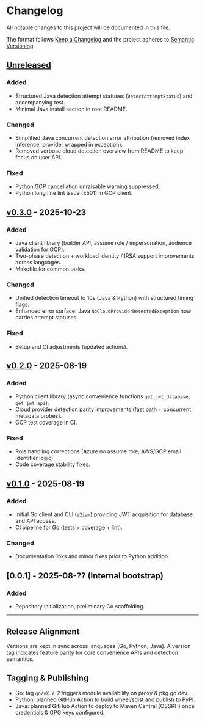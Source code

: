 # Changelog

All notable changes to this project will be documented in this file.

The format follows [Keep a Changelog](https://keepachangelog.com/en/1.0.0/) and the project adheres to [Semantic Versioning](https://semver.org/).

## [Unreleased]
### Added
- Structured Java detection attempt statuses (`DetectAttemptStatus`) and accompanying test.
- Minimal Java install section in root README.

### Changed
- Simplified Java concurrent detection error attribution (removed index inference; provider wrapped in exception).
- Removed verbose cloud detection overview from README to keep focus on user API.

### Fixed
- Python GCP cancellation unraisable warning suppressed.
- Python long line lint issue (E501) in GCP client.

## [v0.3.0] - 2025-10-23
### Added
- Java client library (builder API, assume role / impersonation, audience validation for GCP).
- Two-phase detection + workload identity / IRSA support improvements across languages.
- Makefile for common tasks.

### Changed
- Unified detection timeout to 10s (Java & Python) with structured timing flags.
- Enhanced error surface: Java `NoCloudProviderDetectedException` now carries attempt statuses.

### Fixed
- Setup and CI adjustments (updated actions).

## [v0.2.0] - 2025-08-19
### Added
- Python client library (async convenience functions `get_jwt_database`, `get_jwt_api`).
- Cloud provider detection parity improvements (fast path + concurrent metadata probes).
- GCP test coverage in CI.

### Fixed
- Role handling corrections (Azure no assume role; AWS/GCP email identifier logic).
- Code coverage stability fixes.

## [v0.1.0] - 2025-08-19
### Added
- Initial Go client and CLI (`s2iam`) providing JWT acquisition for database and API access.
- CI pipeline for Go (tests + coverage + lint).

### Changed
- Documentation links and minor fixes prior to Python addition.

## [0.0.1] - 2025-08-?? (Internal bootstrap)
### Added
- Repository initialization, preliminary Go scaffolding.

---

## Release Alignment
Versions are kept in sync across languages (Go, Python, Java). A version tag indicates feature parity for core convenience APIs and detection semantics.

## Tagging & Publishing
- Go: tag `go/vX.Y.Z` triggers module availability on proxy & pkg.go.dev.
- Python: planned GitHub Action to build wheel/sdist and publish to PyPI.
- Java: planned GitHub Action to deploy to Maven Central (OSSRH) once credentials & GPG keys configured.

[Unreleased]: https://github.com/singlestore-labs/singlestore-auth-iam/compare/go/v0.3.0...HEAD
[v0.3.0]: https://github.com/singlestore-labs/singlestore-auth-iam/compare/go/v0.2.0...go/v0.3.0
[v0.2.0]: https://github.com/singlestore-labs/singlestore-auth-iam/compare/go/v0.1.0...go/v0.2.0
[v0.1.0]: https://github.com/singlestore-labs/singlestore-auth-iam/compare/0.0.1...go/v0.1.0
